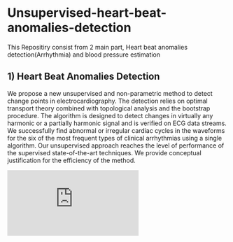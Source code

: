 # Unsupervised-heart-beat-anomalies-detection

This Repositiry consist from 2 main part, Heart beat anomalies detection(Arrhythmia) and blood pressure estimation

## 1) Heart Beat Anomalies Detection

We propose    a    new    unsupervised    and    non-parametric  method  to  detect  change  points  in electrocardiography.  The detection relies on  optimal  transport  theory  combined  with  topological analysis and the bootstrap procedure.  The algorithm is designed to detect changes in virtually any harmonic or a partially harmonic signal and is verified on ECG data streams.  We successfully find abnormal or irregular cardiac cycles in the waveforms for the six of the most frequent types of clinical arrhythmias using a single algorithm. Our unsupervised approach reaches the level of performance of the supervised state-of-the-art techniques.  We provide conceptual justification for  the efficiency of the method.


![alt text](https://https://github.com/[Niko-shvets]/[Unsupervised-heart-beat-anomalies-detection]/blob/master/Fig1-pipeline.pdf)

